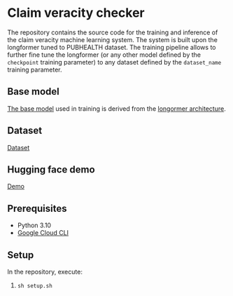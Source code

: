 # Claim veracity checker

The repository contains the source code for the training and inference of the claim veracity machine learning system. The system is built upon the longformer tuned to PUBHEALTH dataset. The training pipeline allows to further fine tune the longformer (or any other model defined by the `checkpoint` training parameter) to any dataset defined by the `dataset_name` training parameter.

## Base model

[The base model](nbroad/longformer-base-health-fact) used in training is derived from the [longormer architecture](https://arxiv.org/abs/2004.05150).

## Dataset

[Dataset](https://huggingface.co/datasets/health_fact)

## Hugging face demo

[Demo](https://huggingface.co/spaces/ivanokhotnikov/longformer-base-health-fact)

## Prerequisites

 - Python 3.10
 - [Google Cloud CLI](https://cloud.google.com/sdk/docs/install-sdk)

## Setup

In the repository, execute:

1. `sh setup.sh`
